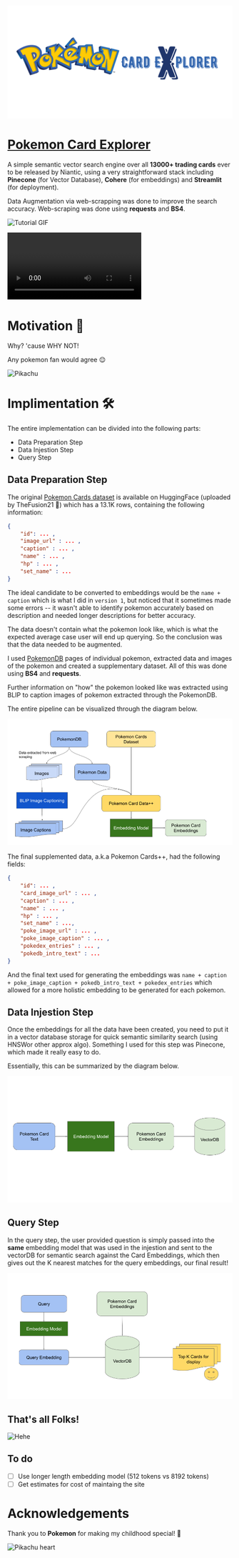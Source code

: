 ![Pokemon Trading Card](assets/banner.png)

# [Pokemon Card Explorer](https://pokemoncards.streamlit.app/)

A simple semantic vector search engine over all **13000+ trading cards** ever to be released by Niantic, using a very straightforward stack including **Pinecone** (for Vector Database), **Cohere** (for embeddings) and **Streamlit** (for deployment).

Data Augmentation via web-scrapping was done to improve the search accuracy. Web-scraping was done using **requests** and **BS4**. 


![Tutorial GIF](assets/tutorial.gif)


![](https://github.com/bhavnicksm/pokemon-card-explorer/blob/main/assets/streamlit-app-2023-09-15-18-09-95.webm)

# Motivation 🤔

Why? 'cause WHY NOT!

Any pokemon fan would agree 😌

![Pikachu](https://media.giphy.com/media/xuXzcHMkuwvf2/giphy.gif)

# Implimentation 🛠️

The entire implementation can be divided into the following parts: 

- Data Preparation Step
- Data Injestion Step
- Query Step

## Data Preparation Step

The original [Pokemon Cards dataset](https://huggingface.co/datasets/TheFusion21/PokemonCards) is available on HuggingFace (uploaded by TheFusion21 💙) which has a 13.1K rows, containing the following information:

```json
{
    "id": ... , 
    "image_url" : ... , 
    "caption" : ... ,
    "name" : ... , 
    "hp" : ... , 
    "set_name" : ... 
}
```

The ideal candidate to be converted to embeddings would be the `name + caption` which is what I did in `version 1`, but noticed that it sometimes made some errors -- it wasn't able to identify pokemon accurately based on description and needed longer descriptions for better accuracy. 

The data doesn't contain what the pokemon look like, which is what the expected average case user will end up querying. So the conclusion was that the data needed to be augmented. 

I used [PokemonDB](https://pokemondb.net/) pages of individual pokemon, extracted data and images of the pokemon and created a supplementary dataset. All of this was done using **BS4** and **requests**. 

Further information on "how" the pokemon looked like was extracted using BLIP to caption images of pokemon extracted through the PokemonDB. 

The entire pipeline can be visualized through the diagram below. 

![Data Preparation Pipeline](assets/data_preparation_pipeline.png)


The final supplemented data, a.k.a Pokemon Cards++, had the following fields: 

```json
{
    "id": ... , 
    "card_image_url" : ... , 
    "caption" : ... ,
    "name" : ... , 
    "hp" : ... , 
    "set_name" : ...,
    "poke_image_url" : ... , 
    "poke_image_caption" : ... , 
    "pokedex_entries" : ... , 
    "pokedb_intro_text" : ... 
}
```

And the final text used for generating the embeddings was `name + caption + poke_image_caption + pokedb_intro_text + pokedex_entries` which allowed for a more holistic embedding to be generated for each pokemon. 

## Data Injestion Step

Once the embeddings for all the data have been created, you need to put it in a vector database storage for quick semantic similarity search (using HNSWor other approx algo). Something I used for this step was Pinecone, which made it really easy to do. 

Essentially, this can be summarized by the diagram below. 

![Data Injestion Pipeline](assets/data_injestion_pipeline.png)


## Query Step



In the query step, the user provided question is simply passed into the **same** embedding model that was used in the injestion and sent to the vectorDB for semantic search against the Card Embeddings, which then gives out the K nearest matches for the query embeddings, our final result!

![Alt text](assets/query_pipeline.png)


## That's all Folks!

![Hehe](https://media.giphy.com/media/3kzJvEciJa94SMW3hN/giphy.gif)

## To do

- [ ] Use longer length embedding model (512 tokens vs 8192 tokens)
- [ ] Get estimates for cost of maintaing the site

# Acknowledgements 

Thank you to **Pokemon** for making my childhood special! 💙

![Pikachu heart](https://media.giphy.com/media/X5jBK75e04uDS/giphy.gif)